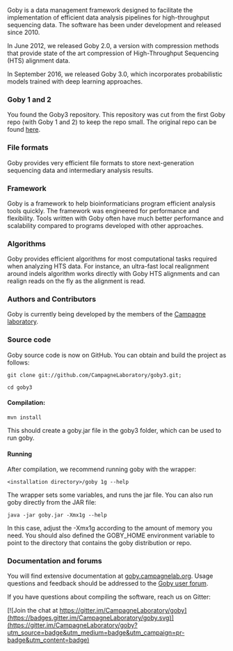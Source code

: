 Goby is a data management framework designed to facilitate the implementation of efficient data analysis pipelines for high-throughput sequencing data.
The software has been under development and released since 2010.

In June 2012, we released Goby 2.0, a version with compression methods that provide state of the art compression of High-Throughput Sequencing (HTS) alignment data.

In September 2016, we released Goby 3.0, which incorporates probabilistic models trained with deep learning approaches.

### Goby 1 and 2
You found the Goby3 repository. This repository was cut from the first
Goby repo (with Goby 1 and 2) to keep the repo small.
The original repo can be found [here](github.com/CampagneLaboratory/goby).

### File formats
Goby provides very efficient file formats to store next-generation sequencing data and intermediary analysis results.
### Framework
Goby is a framework to help bioinformaticians program efficient analysis tools quickly. The framework was engineered for performance and flexibility. Tools written with Goby often have much better performance and scalability compared to programs developed with other approaches.
### Algorithms
Goby provides efficient algorithms for most computational tasks required when analyzing HTS data. For instance, an ultra-fast local realignment around indels algorithm works directly with Goby HTS alignments and can realign reads on the fly as the alignment is read.
### Authors and Contributors
Goby is currently being developed by the members of the [Campagne laboratory](http://campagnelab.org).
### Source code
Goby source code is now on GitHub.  You can obtain and build the project as follows:
   ```
   git clone git://github.com/CampagneLaboratory/goby3.git;
   
   cd goby3
   ```
#### Compilation:
   ```
   mvn install
   ```
   This should create a goby.jar file in the goby3 folder, which can be used to run goby.
#### Running
   After compilation, we recommend running goby with the wrapper:
   ```
   <installation directory>/goby 1g --help
   ```
The wrapper sets some variables, and runs the jar file. You can also run goby directly from the JAR file:
   ```
   java -jar goby.jar -Xmx1g --help
   ```
In this case, adjust the -Xmx1g according to the amount of memory you need. You should also defined the GOBY_HOME environment variable to point to the directory that contains the goby distribution or repo.
### Documentation and forums
You will find extensive documentation at [goby.campagnelab.org](http://goby.campagnelab.org).
Usage questions and feedback should be addressed to the [Goby user forum](https://groups.google.com/forum/?fromgroups#!forum/goby-framework).

If you have questions about compiling the software, reach us on Gitter:

[![Join the chat at https://gitter.im/CampagneLaboratory/goby](https://badges.gitter.im/CampagneLaboratory/goby.svg)](https://gitter.im/CampagneLaboratory/goby?utm_source=badge&utm_medium=badge&utm_campaign=pr-badge&utm_content=badge)
